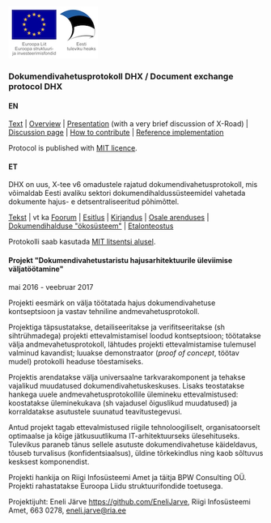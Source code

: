 ![](img/EL_struktuuri-_ja_investeerimisfondid_horisontaalne.jpg)

### Dokumendivahetusprotokoll DHX / Document exchange protocol DHX

#### EN

[Text](files/Protocol.md) | [Overview](https://github.com/e-gov/DHX/blob/master/files/Overview.md) |  [Presentation](https://github.com/e-gov/DHX/blob/master/files/DHX_EN%20%282%29.pdf) (with a very brief discussion of X-Road) | [Discussion page](https://github.com/e-gov/DHX/issues) | [How to contribute](https://github.com/e-gov/DHX/blob/master/CONTRIBUTING.md) | [Reference implementation](https://github.com/e-gov/DHX-etalon)

Protocol is published with [MIT licence](LICENCE.txt).

#### ET

DHX on uus, X-tee v6 omadustele rajatud dokumendivahetusprotokoll, mis võimaldab Eesti avaliku sektori dokumendihaldussüsteemidel vahetada dokumente hajus- e detsentraliseeritud põhimõttel.

[Tekst](files/Protokoll.md) | vt ka [Foorum](https://github.com/e-gov/DHX/issues) | [Esitlus](http://slides.com/priitparmakson/dhx/fullscreen) | [Kirjandus](files/Kirjandus.md) | [Osale arenduses](CONTRIBUTING.md) | [Dokumendihalduse "ökosüsteem"](files/DOK-S.md) | [Etalonteostus](https://dhxdemo.eesti.ee/)

Protokolli saab kasutada [MIT litsentsi alusel](LICENCE.txt).

#### Projekt "Dokumendivahetustaristu hajusarhitektuurile üleviimise väljatöötamine"

mai 2016 - veebruar 2017

Projekti eesmärk on välja töötatada  hajus dokumendivahetuse kontseptsioon ja vastav tehniline andmevahetusprotokoll.

Projektiga täpsustatakse, detailiseeritakse ja verifitseeritakse (sh sihtrühmadega) projekti ettevalmistamisel loodud kontseptsioon; töötatakse välja andmevahetusprotokoll, lähtudes projekti ettevalmistamise tulemusel valminud kavandist;  luuakse demonstraator (_proof of concept_, töötav mudel) protokolli headuse tõestamiseks.

Projektis arendatakse välja universaalne tarkvarakomponent ja tehakse vajalikud muudatused dokumendivahetuskeskuses. Lisaks teostatakse hankega uuele andmevahetusprotokollile ülemineku ettevalmistused:  koostatakse üleminekukava (sh vajadusel õiguslikud muudatused) ja korraldatakse asutustele suunatud teavitustegevusi.

Antud projekt tagab ettevalmistused riigile tehnoloogiliselt, organisatoorselt optimaalse ja kõige jätkusuutlikuma IT-arhitektuurseks ülesehituseks. Tulevikus paraneb tänus sellele asutuste dokumendivahetuse käideldavus, tõuseb turvalisus (konfidentsiaalsus), üldine tõrkekindlus ning kaob sõltuvus kesksest komponendist.

Projekti hankija on Riigi Infosüsteemi Amet ja täitja BPW Consulting OÜ. Projekti rahastatakse Euroopa Liidu struktuurifondide toetusega.

Projektijuht: Eneli Järve https://github.com/EneliJarve, Riigi Infosüsteemi Amet, 663 0278, eneli.jarve@ria.ee
